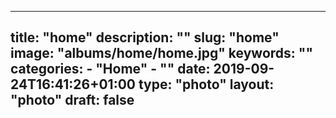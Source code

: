 
---
title: "home"
description: ""
slug: "home"
image: "albums/home/home.jpg"
keywords: ""
categories: 
    - "Home"
    - ""
date: 2019-09-24T16:41:26+01:00
type: "photo"
layout: "photo"
draft: false
---
